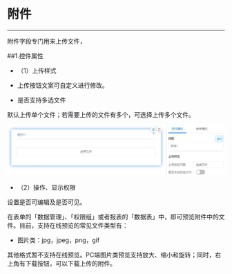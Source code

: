 # 附件
***
附件字段专门用来上传文件，

##1.控件属性

* （1）上传样式

* 上传按钮文案可自定义进行修改。

* 是否支持多选文件

默认上传单个文件；若需要上传的文件有多个，可选择上传多个文件。

![附件][附件]

* （2）操作、显示权限

设置是否可编辑及是否可见。

在表单的「数据管理」、「权限组」或者报表的「数据表」中，即可预览附件中的文件。目前，支持在线预览的常见文件类型有：

- 图片类：jpg，jpeg，png，gif

其他格式暂不支持在线预览。PC端图片类预览支持放大、缩小和旋转；同时，右上角有下载按钮，可以下载上传的附件。





[附件]:..\assets\设计页面\附件.jpg